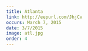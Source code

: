 ```yaml
---
title: Atlanta
link: http://eepurl.com/JhjCv
occurs: March 7, 2015
date: 3/7/2015
image: atl.jpg
order: 4
---
```


